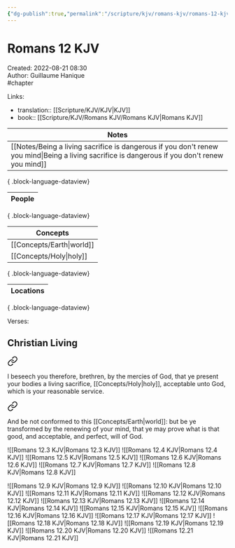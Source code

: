 ```yaml
---
{"dg-publish":true,"permalink":"/scripture/kjv/romans-kjv/romans-12-kjv/romans-12-kjv/"}
---
```


# Romans 12 KJV

Created: 2022-08-21 08:30  
Author: Guillaume Hanique  
#chapter

Links:

- translation:: [[Scripture/KJV/KJV\|KJV]]
- book:: [[Scripture/KJV/Romans KJV/Romans KJV\|Romans KJV]]

| Notes                                                                                                                                             |
| ------------------------------------------------------------------------------------------------------------------------------------------------- |
| [[Notes/Being a living sacrifice is dangerous if you don't renew you mind\|Being a living sacrifice is dangerous if you don't renew you mind]] |

{ .block-language-dataview}

| People |
| ------ |

{ .block-language-dataview}

| Concepts                     |
| ---------------------------- |
| [[Concepts/Earth\|world]] |
| [[Concepts/Holy\|holy]]   |

{ .block-language-dataview}

| Locations |
| --------- |

{ .block-language-dataview}

Verses:

## Christian Living


<div class="transclusion internal-embed is-loaded"><a class="markdown-embed-link" href="/scripture/kjv/romans-kjv/romans-12-kjv/romans-12-1-kjv/" aria-label="Open link"><svg xmlns="http://www.w3.org/2000/svg" width="24" height="24" viewBox="0 0 24 24" fill="none" stroke="currentColor" stroke-width="2" stroke-linecap="round" stroke-linejoin="round" class="svg-icon lucide-link"><path d="M10 13a5 5 0 0 0 7.54.54l3-3a5 5 0 0 0-7.07-7.07l-1.72 1.71"></path><path d="M14 11a5 5 0 0 0-7.54-.54l-3 3a5 5 0 0 0 7.07 7.07l1.71-1.71"></path></svg></a><div class="markdown-embed">



I beseech you therefore, brethren, by the mercies of God, that ye present your bodies a living sacrifice, [[Concepts/Holy\|holy]], acceptable unto God, which is your reasonable service.


</div></div>


<div class="transclusion internal-embed is-loaded"><a class="markdown-embed-link" href="/scripture/kjv/romans-kjv/romans-12-kjv/romans-12-2-kjv/" aria-label="Open link"><svg xmlns="http://www.w3.org/2000/svg" width="24" height="24" viewBox="0 0 24 24" fill="none" stroke="currentColor" stroke-width="2" stroke-linecap="round" stroke-linejoin="round" class="svg-icon lucide-link"><path d="M10 13a5 5 0 0 0 7.54.54l3-3a5 5 0 0 0-7.07-7.07l-1.72 1.71"></path><path d="M14 11a5 5 0 0 0-7.54-.54l-3 3a5 5 0 0 0 7.07 7.07l1.71-1.71"></path></svg></a><div class="markdown-embed">



And be not conformed to this [[Concepts/Earth\|world]]: but be ye transformed by the renewing of your mind, that ye may prove what is that good, and acceptable, and perfect, will of God.


</div></div>


![[Romans 12.3 KJV\|Romans 12.3 KJV]]
![[Romans 12.4 KJV\|Romans 12.4 KJV]]
![[Romans 12.5 KJV\|Romans 12.5 KJV]]
![[Romans 12.6 KJV\|Romans 12.6 KJV]]
![[Romans 12.7 KJV\|Romans 12.7 KJV]]
![[Romans 12.8 KJV\|Romans 12.8 KJV]]

![[Romans 12.9 KJV\|Romans 12.9 KJV]]
![[Romans 12.10 KJV\|Romans 12.10 KJV]]
![[Romans 12.11 KJV\|Romans 12.11 KJV]]
![[Romans 12.12 KJV\|Romans 12.12 KJV]]
![[Romans 12.13 KJV\|Romans 12.13 KJV]]
![[Romans 12.14 KJV\|Romans 12.14 KJV]]
![[Romans 12.15 KJV\|Romans 12.15 KJV]]
![[Romans 12.16 KJV\|Romans 12.16 KJV]]
![[Romans 12.17 KJV\|Romans 12.17 KJV]]
![[Romans 12.18 KJV\|Romans 12.18 KJV]]
![[Romans 12.19 KJV\|Romans 12.19 KJV]]
![[Romans 12.20 KJV\|Romans 12.20 KJV]]
![[Romans 12.21 KJV\|Romans 12.21 KJV]]
